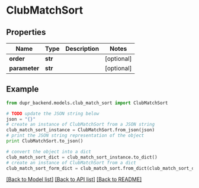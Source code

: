# ClubMatchSort


## Properties
Name | Type | Description | Notes
------------ | ------------- | ------------- | -------------
**order** | **str** |  | [optional] 
**parameter** | **str** |  | [optional] 

## Example

```python
from dupr_backend.models.club_match_sort import ClubMatchSort

# TODO update the JSON string below
json = "{}"
# create an instance of ClubMatchSort from a JSON string
club_match_sort_instance = ClubMatchSort.from_json(json)
# print the JSON string representation of the object
print ClubMatchSort.to_json()

# convert the object into a dict
club_match_sort_dict = club_match_sort_instance.to_dict()
# create an instance of ClubMatchSort from a dict
club_match_sort_form_dict = club_match_sort.from_dict(club_match_sort_dict)
```
[[Back to Model list]](../README.md#documentation-for-models) [[Back to API list]](../README.md#documentation-for-api-endpoints) [[Back to README]](../README.md)


